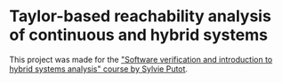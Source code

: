 # Taylor-based reachability analysis of continuous and hybrid systems

This project was made for the ["Software verification and introduction to hybrid systems analysis" course by Sylvie Putot](http://www.enseignement.polytechnique.fr/profs/informatique/Sylvie.Putot/Verif/index.html).

